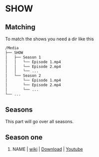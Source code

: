 # SHOW

## Matching
To match the shows you need a dir like this
```bash
/Media
├── SHOW
│   ├── Season 1
│   │   └── Episode 1.mp4
│   │   └── Episode 2.mp4
│   │   └── ...
│   └── Season 2
│       └── Episode 1.mp4
│       └── Episode 2.mp4
│       └── ...
└── ...
```

## Seasons
This part will go over all seasons.

## Season one
1) NAME | [wiki](WIKIPAGE) | [Download](SCRIPTTODOWNLOAD) | [Youtube](WATCHONYT) 